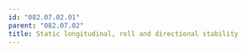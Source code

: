 ```yaml
---
id: "082.07.02.01"
parent: "082.07.02"
title: Static longitudinal, roll and directional stability
---
```


